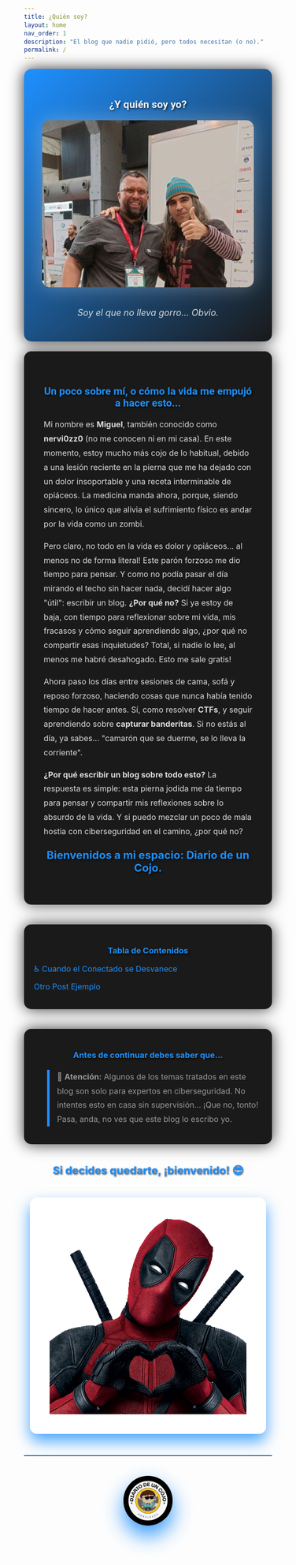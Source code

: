 ```yaml
---
title: ¿Quién soy?
layout: home
nav_order: 1
description: "El blog que nadie pidió, pero todos necesitan (o no)."
permalink: /
---
```


<div style="background: linear-gradient(135deg, #1E90FF, #1a1a1a); color: #f5f5f5; padding: 30px; border-radius: 15px; box-shadow: 0 0 30px rgba(0, 0, 0, 0.8);">
  <h2 align="center" style="font-family: 'Roboto', sans-serif; color: #f5f5f5; text-shadow: 2px 2px 4px rgba(0, 0, 0, 0.7);">&iquest;Y quién soy yo?</h2>
  <div style="text-align: center; margin-top: 20px;">
    <img src="/assets/images/txemita.jpg" alt="Soy el que no lleva gorro... Obvio." style="max-width: 100%; height: auto; border-radius: 15px; box-shadow: 0 0 40px rgba(255, 255, 255, 0.3); margin-bottom: 20px;">
    <p style="font-size: 18px; color: #dcdcdc; font-style: italic;">Soy el que no lleva gorro... Obvio.</p>
  </div>
</div>

<div style="background: #1a1a1a; color: #f5f5f5; padding: 40px; border-radius: 15px; box-shadow: 0 0 30px rgba(0, 0, 0, 0.7); margin-top: 20px; animation: fadeIn 1.5s ease-in-out;">
  <h2 align="center" style="font-family: 'Roboto', sans-serif; color: #1E90FF; text-shadow: 2px 2px 4px rgba(0, 0, 0, 0.7);">Un poco sobre mí, o cómo la vida me empujó a hacer esto...</h2>

  <p style="font-size: 16px; line-height: 1.8; color: #dcdcdc;">Mi nombre es <strong>Miguel</strong>, también conocido como <strong>nervi0zz0</strong> (no me conocen ni en mi casa). En este momento, estoy mucho más cojo de lo habitual, debido a una lesión reciente en la pierna que me ha dejado con un dolor insoportable y una receta interminable de opiáceos. La medicina manda ahora, porque, siendo sincero, lo único que alivia el sufrimiento físico es andar por la vida como un zombi.</p>

  <p style="font-size: 16px; line-height: 1.8; color: #dcdcdc;">Pero claro, no todo en la vida es dolor y opiáceos... al menos no de forma literal! Este parón forzoso me dio tiempo para pensar. Y como no podía pasar el día mirando el techo sin hacer nada, decidí hacer algo "útil": escribir un blog. <strong>¿Por qué no?</strong> Si ya estoy de baja, con tiempo para reflexionar sobre mi vida, mis fracasos y cómo seguir aprendiendo algo, ¿por qué no compartir esas inquietudes? Total, si nadie lo lee, al menos me habré desahogado. Esto me sale gratis!</p>

  <p style="font-size: 16px; line-height: 1.8; color: #dcdcdc;">Ahora paso los días entre sesiones de cama, sofá y reposo forzoso, haciendo cosas que nunca había tenido tiempo de hacer antes. Sí, como resolver <strong>CTFs</strong>, y seguir aprendiendo sobre <strong>capturar banderitas</strong>. Si no estás al día, ya sabes... "camarón que se duerme, se lo lleva la corriente".</p>

  <p style="font-size: 16px; line-height: 1.8; color: #dcdcdc;"><strong>¿Por qué escribir un blog sobre todo esto?</strong> La respuesta es simple: esta pierna jodida me da tiempo para pensar y compartir mis reflexiones sobre lo absurdo de la vida. Y si puedo mezclar un poco de mala hostia con ciberseguridad en el camino, ¿por qué no?</p>

  <p style="text-align: center; font-size: 22px; font-weight: bold; color: #1E90FF; margin-top: 20px; text-shadow: 2px 2px 4px rgba(0, 0, 0, 0.7);">Bienvenidos a mi espacio: Diario de un Cojo.</p>
</div>

<div style="background: #1a1a1a; color: #f5f5f5; padding: 20px; border-radius: 15px; box-shadow: 0 0 30px rgba(0, 0, 0, 0.8); margin-top: 40px;">
  <h3 align="center" style="color: #1E90FF; text-shadow: 2px 2px 4px rgba(0, 0, 0, 0.7);">Tabla de Contenidos</h3>
  <ul style="list-style: none; padding: 0; font-size: 16px; color: #dcdcdc;">
    <li style="margin-bottom: 10px;"><a href="/cuando-el-conectado-se-desvanece" style="color: #1E90FF; text-decoration: none;">♿ Cuando el Conectado se Desvanece</a></li>
    <li style="margin-bottom: 10px;"><a href="/otro-post" style="color: #1E90FF; text-decoration: none;">Otro Post Ejemplo</a></li>
  </ul>
</div>

<div style="background: #1a1a1a; color: #f5f5f5; padding: 20px; border-radius: 15px; box-shadow: 0 0 30px rgba(0, 0, 0, 0.8); margin-top: 40px;">
  <h3 align="center" style="color: #1E90FF; text-shadow: 2px 2px 4px rgba(0, 0, 0, 0.7);">Antes de continuar debes saber que...</h3>
  <blockquote style="font-size: 16px; line-height: 1.8; color: #999; border-left: 5px solid #1E90FF; padding-left: 15px; margin-top: 20px;">
    🚨 <strong>Atención:</strong> Algunos de los temas tratados en este blog son solo para expertos en ciberseguridad. No intentes esto en casa sin supervisión... ¡Que no, tonto! Pasa, anda, no ves que este blog lo escribo yo.
  </blockquote>
</div>

<div style="text-align: center; margin-top: 40px; animation: popIn 1.5s ease-in-out;">
  <p style="font-size: 22px; color: #1E90FF; font-weight: bold; text-shadow: 1px 1px 3px rgba(0, 0, 0, 0.7);">Si decides quedarte, ¡bienvenido! 😎</p>
  <img src="/assets/images/gif/14Vb.gif" alt="corazones" style="max-width: 100%; height: auto; border-radius: 15px; box-shadow: 0 15px 30px rgba(30, 144, 255, 0.8); margin-top: 20px;">
</div>

<hr style="border: none; border-top: 1px solid #1E90FF; margin: 40px 0; opacity: 0.9;">

<div style="text-align: center; margin-top: 40px; animation: popIn 1.5s ease-in-out;">
  <img src="/assets/images/cojo.png" alt="Firma" style="max-width: 20%; height: auto; border-radius: 50%; box-shadow: 0 20px 40px rgba(30, 144, 255, 0.9);">
</div>

<style>
@keyframes fadeIn {
  from { opacity: 0; }
  to { opacity: 1; }
}

@keyframes popIn {
  0% { transform: scale(0.8); opacity: 0; }
  100% { transform: scale(1); opacity: 1; }
}
</style>
